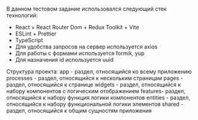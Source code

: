 В данном тестовом задание использовался следующий стек технологий:
* React + React Router Dom + Redux Toolkit + Vite
* ESLint + Prettier
* TypeScript
* Для удобства запросов на сервер используется axios
* Для работы с формами используется formik, yup
* Для назначения id используется uuid

Структура проекта:
app - раздел, относящийся ко всему приложению
processes - раздел, относящийся к нескольким страницам
pages - раздел, относящийся к странице
widgets - раздел, относящийся к набору компонентов с логическим отображением
features- раздел, относящийся к набору функция логики компонентов
entities - раздел, относящийся к набору функциональной логики элементов
shared - раздел, относящийся к общим сущностям приложения

